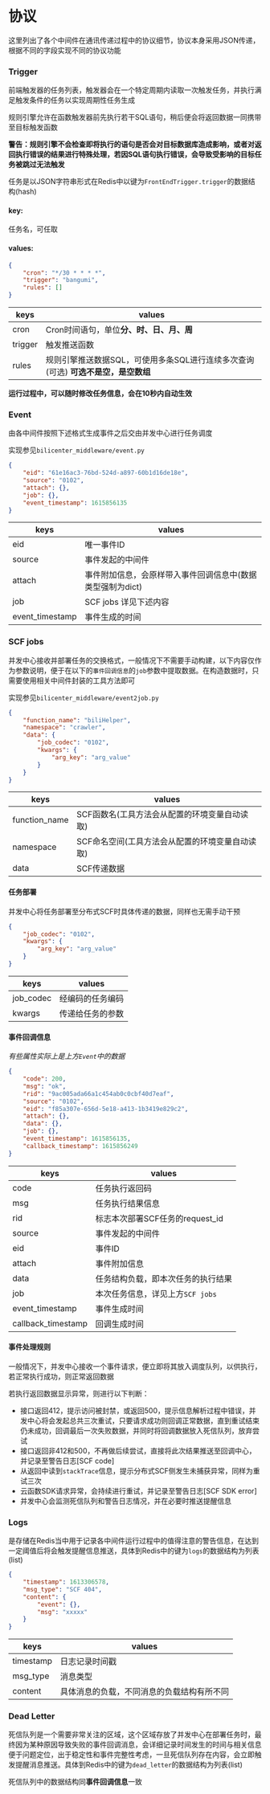 # 协议
这里列出了各个中间件在通讯传递过程中的协议细节，协议本身采用JSON传递，根据不同的字段实现不同的协议功能



### Trigger

前端触发器的任务列表，触发器会在一个特定周期内读取一次触发任务，并执行满足触发条件的任务以实现周期性任务生成

规则引擎允许在函数触发器前先执行若干SQL语句，稍后便会将返回数据一同携带至目标触发函数

**警告：规则引擎不会检查即将执行的语句是否会对目标数据库造成影响，或者对返回执行错误的结果进行特殊处理，若因SQL语句执行错误，会导致受影响的目标任务被跳过无法触发**

任务是以JSON字符串形式在Redis中以键为`FrontEndTrigger.trigger`的数据结构(hash)

#### key:

任务名，可任取

#### values:

```json
{
    "cron": "*/30 * * * *",
    "trigger": "bangumi",
    "rules": []
}
```

| keys    | values                                                       |
| ------- | ------------------------------------------------------------ |
| cron    | Cron时间语句，单位**分、时、日、月、周**                     |
| trigger | 触发推送函数                                                 |
| rules   | 规则引擎推送数据SQL，可使用多条SQL进行连续多次查询(可选)  **可选不是空，是空数组** |

**运行过程中，可以随时修改任务信息，会在10秒内自动生效**



### Event

由各中间件按照下述格式生成事件之后交由并发中心进行任务调度

实现参见`bilicenter_middleware/event.py`

```json
{
    "eid": "61e16ac3-76bd-524d-a897-60b1d16de18e",
    "source": "0102",
    "attach": {},
    "job": {},
    "event_timestamp": 1615856135
}
```

| keys            | values                                                     |
| --------------- | ---------------------------------------------------------- |
| eid             | 唯一事件ID                                                 |
| source          | 事件发起的中间件                                           |
| attach          | 事件附加信息，会原样带入事件回调信息中(数据类型强制为dict) |
| job             | SCF jobs 详见下述内容                                      |
| event_timestamp | 事件生成的时间                                             |



### SCF jobs

并发中心接收并部署任务的交换格式，一般情况下不需要手动构建，以下内容仅作为参数说明，便于在以下的`事件回调信息`的`job`参数中提取数据。在构造数据时，只需要使用相关中间件封装的工具方法即可

实现参见`bilicenter_middleware/event2job.py`

```json
{
    "function_name": "biliHelper",
    "namespace": "crawler",
    "data": {
        "job_codec": "0102",
        "kwargs": {
            "arg_key": "arg_value"
        }
    }
}
```

| keys          | values                                          |
| ------------- | ----------------------------------------------- |
| function_name | SCF函数名(工具方法会从配置的环境变量自动读取)   |
| namespace     | SCF命名空间(工具方法会从配置的环境变量自动读取) |
| data          | SCF传递数据                                     |

#### 任务部署

并发中心将任务部署至分布式SCF时具体传递的数据，同样也无需手动干预

```json
{
    "job_codec": "0102",
    "kwargs": {
        "arg_key": "arg_value"
    }
}
```

| keys      | values           |
| --------- | ---------------- |
| job_codec | 经编码的任务编码 |
| kwargs    | 传递给任务的参数 |



#### 事件回调信息

*有些属性实际上是上方`Event`中的数据*

```json
{
    "code": 200,
    "msg": "ok",
    "rid": "9ac005ada66a1c454ab0c0cbf40d7eaf",
    "source": "0102",
    "eid": "f85a307e-656d-5e18-a413-1b3419e829c2",
    "attach": {},
    "data": {},
    "job": {},
    "event_timestamp": 1615856135,
    "callback_timestamp": 1615856249
}
```

| keys               | values                             |
| ------------------ | ---------------------------------- |
| code               | 任务执行返回码                     |
| msg                | 任务执行结果信息                   |
| rid                | 标志本次部署SCF任务的request_id    |
| source             | 事件发起的中间件                   |
| eid                | 事件ID                             |
| attach             | 事件附加信息                       |
| data               | 任务结构负载，即本次任务的执行结果 |
| job                | 本次任务信息，详见上方`SCF jobs`   |
| event_timestamp    | 事件生成时间                       |
| callback_timestamp | 回调生成时间                       |



#### 事件处理规则

一般情况下，并发中心接收一个事件请求，便立即将其放入调度队列，以供执行，若正常执行成功，则正常返回数据

若执行返回数据显示异常，则进行以下判断：

- 接口返回412，提示访问被封禁，或返回500，提示信息解析过程中错误，并发中心将会发起总共三次重试，只要请求成功则回调正常数据，直到重试结束仍未成功，回调最后一次失败数据，并同时将回调数据放入死信队列，放弃尝试
- 接口返回非412和500，不再做后续尝试，直接将此次结果推送至回调中心，并记录至警告日志[SCF code]
- 从返回中读到`stackTrace`信息，提示分布式SCF侧发生未捕获异常，同样为重试三次
- 云函数SDK请求异常，会持续进行重试，并记录至警告日志[SCF SDK error]
- 并发中心会监测死信队列和警告日志情况，并在必要时推送提醒信息



### Logs

是存储在Redis当中用于记录各中间件运行过程中的值得注意的警告信息，在达到一定阈值后将会触发提醒信息推送，具体到Redis中的键为`logs`的数据结构为列表(list)

```json
{
    "timestamp": 1613306578,
    "msg_type": "SCF 404",
    "content": {
        "event": {},
        "msg": "xxxxx"
    }
}
```

| keys      | values                                     |
| --------- | ------------------------------------------ |
| timestamp | 日志记录时间戳                             |
| msg_type  | 消息类型                                   |
| content   | 具体消息的负载，不同消息的负载结构有所不同 |



### Dead Letter

死信队列是一个需要非常关注的区域，这个区域存放了并发中心在部署任务时，最终因为某种原因导致失败的事件回调消息，会详细记录时间发生的时间与相关信息便于问题定位，出于稳定性和事件完整性考虑，一旦死信队列存在内容，会立即触发提醒消息推送。具体到Redis中的键为`dead_letter`的数据结构为列表(list)

死信队列中的数据结构同**事件回调信息**一致

